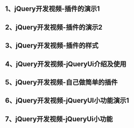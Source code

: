 ## 1、jQuery开发视频-插件的演示1
## 2、jQuery开发视频-插件的演示2
## 3、jQuery开发视频-插件的样式
## 4、jQuery开发视频-jQueryUi介绍及使用
## 5、jQuery开发视频-自己做简单的插件
## 6、jQuery开发视频-jQueryUI小功能演示1
## 7、jQuery开发视频-jQueryUi小功能